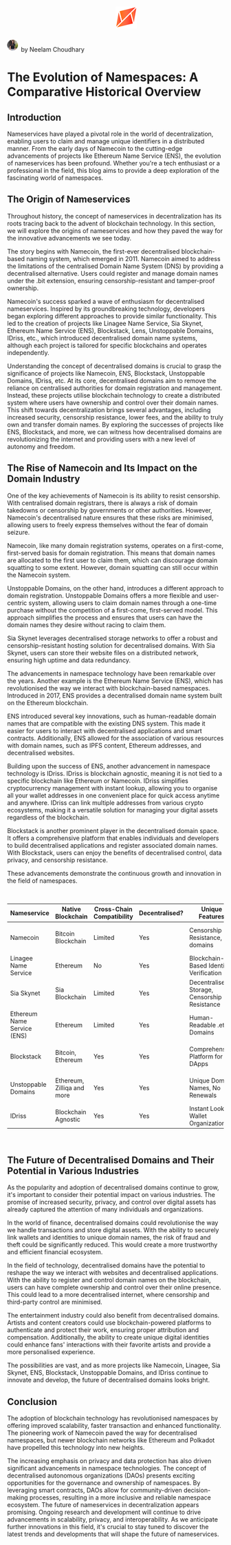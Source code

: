 <!---HEADER: DO NOT EDIT!-->
<img src="https://raw.githubusercontent.com/namesys-eth/ccip2-eth-resources/main/graphics/png/logo-mini.png" alt="nchoudhary" style="height: 50px; width:50px; margin-bottom:10px; margin-left:50%; margin-top:-30px;"/>

<img src="https://raw.githubusercontent.com/namesys-eth/ccip2-eth-resources/main/graphics/extra/nchoudhary.png" alt="nchoudhary" style="height: 25px; width:25px; margin-bottom:3px; margin-right:3px;"/> by Neelam Choudhary
<!---HEADER-->

# The Evolution of Namespaces: A Comparative Historical Overview

## Introduction
Nameservices have played a pivotal role in the world of decentralization, enabling users to claim and manage unique identifiers in a distributed manner. From the early days of Namecoin to the cutting-edge advancements of projects like Ethereum Name Service (ENS), the evolution of nameservices has been profound. Whether you're a tech enthusiast or a professional in the field, this blog aims to provide a deep exploration of the fascinating world of namespaces.

## The Origin of Nameservices
Throughout history, the concept of nameservices in decentralization has its roots tracing back to the advent of blockchain technology. In this section, we will explore the origins of nameservices and how they paved the way for the innovative advancements we see today.

The story begins with Namecoin, the first-ever decentralised blockchain-based naming system, which emerged in 2011. Namecoin aimed to address the limitations of the centralised Domain Name System (DNS) by providing a decentralised alternative. Users could register and manage domain names under the .bit extension, ensuring censorship-resistant and tamper-proof ownership.

Namecoin's success sparked a wave of enthusiasm for decentralised nameservices. Inspired by its groundbreaking technology, developers began exploring different approaches to provide similar functionality. This led to the creation of projects like Linagee Name Service, Sia Skynet, Ethereum Name Service (ENS), Blockstack, Lens, Unstoppable Domains, IDriss, etc., which introduced decentralised domain name systems, although each project is tailored for specific blockchains and operates independently.

Understanding the concept of decentralised domains is crucial to grasp the significance of projects like Namecoin, ENS, Blockstack, Unstoppable Domains, IDriss, etc. At its core, decentralised domains aim to remove the reliance on centralised authorities for domain registration and management. Instead, these projects utilise blockchain technology to create a distributed system where users have ownership and control over their domain names. This shift towards decentralization brings several advantages, including increased security, censorship resistance, lower fees, and the ability to truly own and transfer domain names. By exploring the successes of projects like ENS, Blockstack, and more, we can witness how decentralised domains are revolutionizing the internet and providing users with a new level of autonomy and freedom.

## The Rise of Namecoin and Its Impact on the Domain Industry
One of the key achievements of Namecoin is its ability to resist censorship. With centralised domain registrars, there is always a risk of domain takedowns or censorship by governments or other authorities. However, Namecoin's decentralised nature ensures that these risks are minimised, allowing users to freely express themselves without the fear of domain seizure.

Namecoin, like many domain registration systems, operates on a first-come, first-served basis for domain registration. This means that domain names are allocated to the first user to claim them, which can discourage domain squatting to some extent. However, domain squatting can still occur within the Namecoin system.

Unstoppable Domains, on the other hand, introduces a different approach to domain registration. Unstoppable Domains offers a more flexible and user-centric system, allowing users to claim domain names through a one-time purchase without the competition of a first-come, first-served model. This approach simplifies the process and ensures that users can have the domain names they desire without racing to claim them.

Sia Skynet leverages decentralised storage networks to offer a robust and censorship-resistant hosting solution for decentralised domains. With Sia Skynet, users can store their website files on a distributed network, ensuring high uptime and data redundancy.

The advancements in namespace technology have been remarkable over the years. Another example is the Ethereum Name Service (ENS), which has revolutionised the way we interact with blockchain-based namespaces. Introduced in 2017, ENS provides a decentralised domain name system built on the Ethereum blockchain.

ENS introduced several key innovations, such as human-readable domain names that are compatible with the existing DNS system. This made it easier for users to interact with decentralised applications and smart contracts. Additionally, ENS allowed for the association of various resources with domain names, such as IPFS content, Ethereum addresses, and decentralised websites.

Building upon the success of ENS, another advancement in namespace technology is IDriss. IDriss is blockchain agnostic, meaning it is not tied to a specific blockchain like Ethereum or Namecoin. IDriss simplifies cryptocurrency management with instant lookup, allowing you to organise all your wallet addresses in one convenient place for quick access anytime and anywhere. IDriss can link multiple addresses from various crypto ecosystems, making it a versatile solution for managing your digital assets regardless of the blockchain.

Blockstack is another prominent player in the decentralised domain space. It offers a comprehensive platform that enables individuals and developers to build decentralised applications and register associated domain names. With Blockstack, users can enjoy the benefits of decentralised control, data privacy, and censorship resistance.

These advancements demonstrate the continuous growth and innovation in the field of namespaces.

&nbsp;
<div class="datatable-begin"></div>

| Nameservice            | Native Blockchain  | Cross-Chain Compatibility | Decentralised? | Unique Features                    | Use Cases                               | Consensus Mechanism |
|------------------------|----------------------|--------------------------|---------------|----------------------------------|----------------------------------------|----------------------|
| Namecoin               | Bitcoin Blockchain  | Limited                  | Yes           | Censorship Resistance, .bit domains | Decentralised Identity, Censorship Resistance | Proof-of-Work       |
| Linagee Name Service   | Ethereum             | No                       | Yes           | Blockchain-Based Identity Verification | Secure Digital Identities                 | Proof-of-Authority |
| Sia Skynet             | Sia Blockchain        | Limited                  | Yes           | Decentralised Storage, Censorship Resistance | Robust Hosting for Decentralised Domains  | Proof-of-Work       |
| Ethereum Name Service (ENS) | Ethereum        | Limited                  | Yes           | Human-Readable .eth Domains        | Decentralised App Integration, IPFS Content | Proof-of-Work       |
| Blockstack             | Bitcoin, Ethereum     | Yes                      | Yes           | Comprehensive Platform for DApps  | Decentralised Applications, Domain Registration | Proof-of-Transfer   |
| Unstoppable Domains     | Ethereum, Zilliqa and more     | Yes                      | Yes           | Unique Domain Names, No Renewals  | Ownership and Censorship Resistance        | Proof-of-Transfer   |
| IDriss                 | Blockchain Agnostic  | Yes                      | Yes           | Instant Lookup, Wallet Organization | Secure Crypto Management          | Not Applicable       |

<div class="datatable-end"></div>
&nbsp;

## The Future of Decentralised Domains and Their Potential in Various Industries
As the popularity and adoption of decentralised domains continue to grow, it's important to consider their potential impact on various industries. The promise of increased security, privacy, and control over digital assets has already captured the attention of many individuals and organizations.

In the world of finance, decentralised domains could revolutionise the way we handle transactions and store digital assets. With the ability to securely link wallets and identities to unique domain names, the risk of fraud and theft could be significantly reduced. This would create a more trustworthy and efficient financial ecosystem.

In the field of technology, decentralised domains have the potential to reshape the way we interact with websites and decentralised applications. With the ability to register and control domain names on the blockchain, users can have complete ownership and control over their online presence. This could lead to a more decentralised internet, where censorship and third-party control are minimised.

The entertainment industry could also benefit from decentralised domains. Artists and content creators could use blockchain-powered platforms to authenticate and protect their work, ensuring proper attribution and compensation. Additionally, the ability to create unique digital identities could enhance fans' interactions with their favorite artists and provide a more personalised experience.

The possibilities are vast, and as more projects like Namecoin, Linagee, Sia Skynet, ENS, Blockstack, Unstoppable Domains, and IDriss continue to innovate and develop, the future of decentralised domains looks bright.

## Conclusion
The adoption of blockchain technology has revolutionised namespaces by offering improved scalability, faster transaction and enhanced functionality. The pioneering work of Namecoin paved the way for decentralised namespaces, but newer blockchain networks like Ethereum and Polkadot have propelled this technology into new heights.

The increasing emphasis on privacy and data protection has also driven significant advancements in namespace technologies. The concept of decentralised autonomous organizations (DAOs) presents exciting opportunities for the governance and ownership of namespaces. By leveraging smart contracts, DAOs allow for community-driven decision-making processes, resulting in a more inclusive and reliable namespace ecosystem. The future of nameservices in decentralization appears promising. Ongoing research and development will continue to drive advancements in scalability, privacy, and interoperability. As we anticipate further innovations in this field, it's crucial to stay tuned to discover the latest trends and developments that will shape the future of nameservices.
